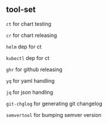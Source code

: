 ## tool-set

`ct` for chart testing

`cr` for chart releasing

`helm` dep for ct

`kubectl` dep for ct

`ghr` for github releasing

`yq` for yaml handling

`jq` for json handling

`git-chglog` for generating git changelog

`semvertool` for bumping semver version
